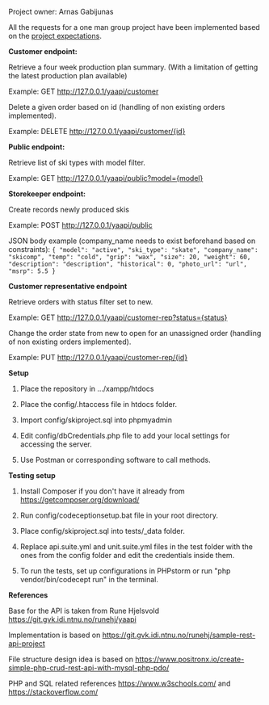 Project owner: Arnas Gabijunas

All the requests for a one man group project have been implemented based on the [project expectations](https://git.gvk.idi.ntnu.no/course/idatg2204/idatg2204-2021/-/wikis/Expectations-per-Group-Size).

**Customer endpoint:**

Retrieve a four week production plan summary. (With a limitation of getting the latest production plan available)

Example: GET http://127.0.0.1/yaapi/customer

Delete a given order based on id (handling of non existing orders implemented).

Example: DELETE http://127.0.0.1/yaapi/customer/{id}

**Public endpoint:**

Retrieve list of ski types with model filter.

Example: GET http://127.0.0.1/yaapi/public?model={model}

**Storekeeper endpoint:**

Create records newly produced skis

Example: POST http://127.0.0.1/yaapi/public

JSON body example (company_name needs to exist beforehand based on constraints):
`
{
    "model": "active",
    "ski_type": "skate",
    "company_name": "skicomp",
    "temp": "cold",
    "grip": "wax",
    "size": 20,
    "weight": 60,
    "description": "description",
    "historical": 0,
    "photo_url": "url",
    "msrp": 5.5
}
`

**Customer representative endpoint**

Retrieve orders with status filter set to new.

Example: GET http://127.0.0.1/yaapi/customer-rep?status={status}

Change the order state from new to open for an unassigned order (handling of non existing orders implemented).

Example: PUT http://127.0.0.1/yaapi/customer-rep/{id}

**Setup**

1. Place the repository in .../xampp/htdocs

2. Place the config/.htaccess file in htdocs folder.

3. Import config/skiproject.sql into phpmyadmin

4. Edit config/dbCredentials.php file to add your local settings for accessing the server.

5. Use Postman or corresponding software to call methods.

**Testing setup**

1. Install Composer if you don't have it already from https://getcomposer.org/download/

2. Run config/codeceptionsetup.bat file in your root directory.

3. Place config/skiproject.sql into tests/_data folder.

4. Replace api.suite.yml and unit.suite.yml files in the test folder with the ones from the config folder and edit the credentials inside them.

5. To run the tests, set up configurations in PHPstorm or run "php vendor/bin/codecept run" in the terminal.

**References**

Base for the API is taken from Rune Hjelsvold https://git.gvk.idi.ntnu.no/runehj/yaapi

Implementation is based on https://git.gvk.idi.ntnu.no/runehj/sample-rest-api-project

File structure design idea is based on https://www.positronx.io/create-simple-php-crud-rest-api-with-mysql-php-pdo/

PHP and SQL related references https://www.w3schools.com/ and https://stackoverflow.com/
